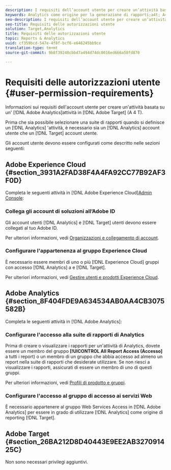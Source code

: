 ```yaml
---
description: I requisiti dell’account utente per creare un’attività basata su Adobe Analytics in Adobe Target (A4T).
keywords: Analytics come origine per la generazione di rapporti;a4t; A4T
seo-description: I requisiti dell’account utente per creare un’attività basata su Adobe Analytics in Adobe Target (A4T).
seo-title: Requisiti delle autorizzazioni utente
solution: Target,Analytics
title: Requisiti delle autorizzazioni utente
topic: Reports & Analytics
uuid: cf359bcd-547e-4f8f-bcf6-e646245bb9ce
translation-type: tm+mt
source-git-commit: 9b8f39240cbbd7a494d74dc0016ed666a58fd870

---
```



# Requisiti delle autorizzazioni utente {#user-permission-requirements}

Informazioni sui requisiti dell&#39;account utente per creare un&#39;attività basata su un&#39; [!DNL Adobe Analytics]attività in [!DNL Adobe Target] (A 4 T).

Prima che sia possibile selezionare una suite di rapporti quando si definisce un [!DNL Analytics] &#39;attività, è necessario sia un [!DNL Analytics] account utente che un [!DNL Target] account utente.

Gli account utente devono essere configurati come descritto nelle sezioni seguenti:

## Adobe Experience Cloud {#section_3931A2FAD38F4A4FA92CC77B92AF3F0D}

Completa le seguenti attività in [!DNL Adobe Experience Cloud][Admin Console](https://adminconsole.adobe.com):

### Collega gli account di soluzioni all’Adobe ID

Gli account utenti [!DNL Analytics] e [!DNL Target] utenti devono essere collegati al tuo Adobe ID.

Per ulteriori informazioni, vedi [Organizzazioni e collegamento di account](https://docs.adobe.com/help/en/core-services/interface/manage-users-and-products/organizations.html).

### Configurare l&#39;appartenenza al gruppo Experience Cloud

È necessario essere membri di uno o più [!DNL Experience Cloud] gruppi con accesso [!DNL Analytics] a e [!DNL Target].

Per ulteriori informazioni, vedi [Gestire utenti e prodotti Experience Cloud](https://docs.adobe.com/content/help/en/core-services/interface/manage-users-and-products/admin-getting-started.html).


## Adobe Analytics  {#section_8F404FDE9A634534AB0AA4CB3075582B}

Completa le seguenti attività in [!DNL Adobe Analytics]:

### Configurare l&#39;accesso alla suite di rapporti di Analytics

Prima di creare o visualizzare i rapporti per un&#39;attività di Analytics, dovete essere un membro del gruppo **[!UICONTROL All Report Access (Accesso]** a tutti i report) o un membro di un gruppo che abbia accesso ad almeno un report nella suite di rapporti che desiderate utilizzare. Se non riesci a visualizzare i rapporti, assicurati di essere un membro di uno di questi gruppi.

Per ulteriori informazioni, vedi [Profili di prodotto e gruppi](https://docs.adobe.com/content/help/en/core-services/interface/manage-users-and-products/admin-getting-started.html#section_AB50558124D541CF80A0D3D76D35A4BF).

### Configurare l&#39;accesso al gruppo di accesso ai servizi Web

È necessario appartenere al gruppo Web Services Access in [!DNL Adobe Analytics] per essere in grado di utilizzare [!DNL Analytics] come origine di reporting [!DNL Target].

## Adobe Target {#section_26BA212D8D40443E9EE2AB327091425C}

Non sono necessari privilegi aggiuntivi.
